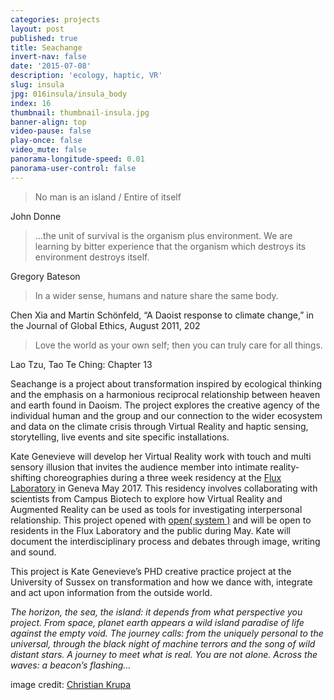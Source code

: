 ```yaml
---
categories: projects
layout: post
published: true
title: Seachange
invert-nav: false
date: '2015-07-08'
description: 'ecology, haptic, VR'
slug: insula
jpg: 016insula/insula_body
index: 16
thumbnail: thumbnail-insula.jpg
banner-align: top
video-pause: false
play-once: false
video_mute: false
panorama-longitude-speed: 0.01
panorama-user-control: false
---
```





> No man is an island / Entire of itself

John Donne

> ...the unit of survival is the organism plus environment. We are learning by bitter experience that the organism which destroys its environment destroys itself.

Gregory Bateson

> In a wider sense, humans and nature share the same body. 

Chen Xia and Martin Schönfeld, “A Daoist response to climate change,” in the Journal of Global Ethics, August 2011, 202

> Love the world as your own self; then you can truly care for all things.

Lao Tzu, Tao Te Ching: Chapter 13


Seachange is a project about transformation inspired by ecological thinking and the emphasis on a harmonious reciprocal relationship between heaven and earth found in Daoism. The project explores the creative agency of the individual human and the group and our connection to the wider ecosystem and data on the climate crisis through Virtual Reality and haptic sensing, storytelling, live events and site specific installations.

Kate Genevieve will develop her Virtual Reality work with touch and multi sensory illusion that invites the audience member into intimate reality-shifting choreographies during a three week residency at the [Flux Laboratory](http://www.fluxlaboratory.com/en/home) in Geneva May 2017. This residency involves collaborating with scientists from Campus Biotech to explore how Virtual Reality and Augmented Reality can be used as tools for investigating interpersonal relationship. This project opened with [open( system )](http://brightondigitalfestival.co.uk/event/open-system/) and will be open to residents in the Flux Laboratory and the public during May. Kate will document the interdisciplinary process and debates through image, writing and sound.

This project is Kate Genevieve’s PHD creative practice project at the University of Sussex on transformation and how we dance with, integrate and act upon information from the outside world.


_The horizon, the sea, the island: it depends from what perspective you project. From space, planet earth appears a wild island paradise of life against the empty void. The journey calls: from the uniquely personal to the universal, through the black night of machine terrors and the song of wild distant stars. A journey to meet what is real. 
You are not alone. Across the waves: a beacon’s flashing…_

image credit: [Christian Krupa](https://vimeo.com/127835459)
